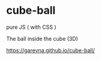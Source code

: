 # cube-ball

pure JS ( with CSS )

The ball inside the cube (3D)

https://garevna.github.io/cube-ball/
